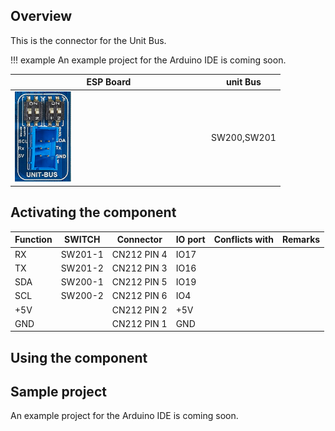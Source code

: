 ## Overview

This is the connector for the Unit Bus.

!!! example
    An example project for the Arduino IDE is coming soon.


ESP Board | unit Bus
--- | ---
<img src="/images/esp32/block_unit_bus.png"  width="30%"> | SW200,SW201

## Activating the component

Function|SWITCH|Connector|IO port|Conflicts with|Remarks|
|-----|-----|-----|-----|-----|-----|
|RX|SW201-1|CN212 PIN 4|IO17|
|TX|SW201-2|CN212 PIN 3|IO16|
|SDA|SW200-1|CN212 PIN 5|IO19|
|SCL|SW200-2|CN212 PIN 6|IO4|
|+5V||CN212 PIN 2|+5V|
|GND||CN212 PIN 1|GND|


## Using the component


## Sample project

An example project for the Arduino IDE is coming soon.
